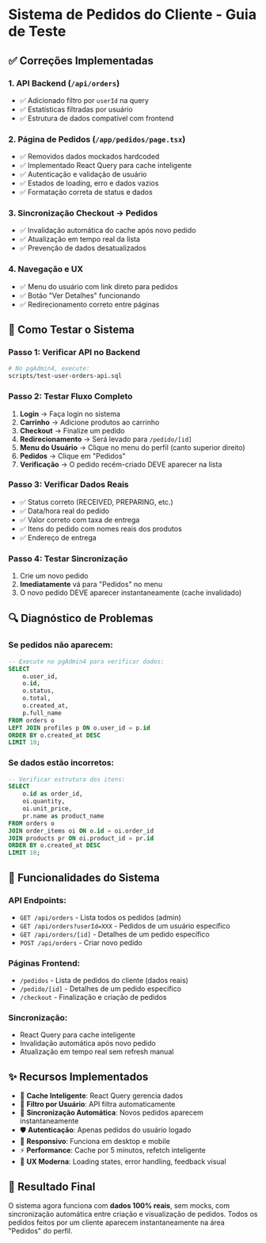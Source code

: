 # Sistema de Pedidos do Cliente - Guia de Teste

## ✅ Correções Implementadas

### 1. **API Backend (`/api/orders`)**
- ✅ Adicionado filtro por `userId` na query
- ✅ Estatísticas filtradas por usuário
- ✅ Estrutura de dados compatível com frontend

### 2. **Página de Pedidos (`/app/pedidos/page.tsx`)**
- ✅ Removidos dados mockados hardcoded
- ✅ Implementado React Query para cache inteligente
- ✅ Autenticação e validação de usuário
- ✅ Estados de loading, erro e dados vazios
- ✅ Formatação correta de status e dados

### 3. **Sincronização Checkout → Pedidos**
- ✅ Invalidação automática do cache após novo pedido
- ✅ Atualização em tempo real da lista
- ✅ Prevenção de dados desatualizados

### 4. **Navegação e UX**
- ✅ Menu do usuário com link direto para pedidos
- ✅ Botão "Ver Detalhes" funcionando
- ✅ Redirecionamento correto entre páginas

## 🧪 Como Testar o Sistema

### **Passo 1: Verificar API no Backend**
```bash
# No pgAdmin4, execute:
scripts/test-user-orders-api.sql
```

### **Passo 2: Testar Fluxo Completo**
1. **Login** → Faça login no sistema
2. **Carrinho** → Adicione produtos ao carrinho
3. **Checkout** → Finalize um pedido
4. **Redirecionamento** → Será levado para `/pedido/[id]`
5. **Menu do Usuário** → Clique no menu do perfil (canto superior direito)
6. **Pedidos** → Clique em "Pedidos"
7. **Verificação** → O pedido recém-criado DEVE aparecer na lista

### **Passo 3: Verificar Dados Reais**
- ✅ Status correto (RECEIVED, PREPARING, etc.)
- ✅ Data/hora real do pedido
- ✅ Valor correto com taxa de entrega
- ✅ Itens do pedido com nomes reais dos produtos
- ✅ Endereço de entrega

### **Passo 4: Testar Sincronização**
1. Crie um novo pedido
2. **Imediatamente** vá para "Pedidos" no menu
3. O novo pedido DEVE aparecer instantaneamente (cache invalidado)

## 🔍 Diagnóstico de Problemas

### **Se pedidos não aparecem:**
```sql
-- Execute no pgAdmin4 para verificar dados:
SELECT 
    o.user_id,
    o.id,
    o.status,
    o.total,
    o.created_at,
    p.full_name
FROM orders o
LEFT JOIN profiles p ON o.user_id = p.id
ORDER BY o.created_at DESC
LIMIT 10;
```

### **Se dados estão incorretos:**
```sql
-- Verificar estrutura dos itens:
SELECT 
    o.id as order_id,
    oi.quantity,
    oi.unit_price,
    pr.name as product_name
FROM orders o
JOIN order_items oi ON o.id = oi.order_id
JOIN products pr ON oi.product_id = pr.id
ORDER BY o.created_at DESC
LIMIT 10;
```

## 🚀 Funcionalidades do Sistema

### **API Endpoints:**
- `GET /api/orders` - Lista todos os pedidos (admin)
- `GET /api/orders?userId=XXX` - Pedidos de um usuário específico
- `GET /api/orders/[id]` - Detalhes de um pedido específico
- `POST /api/orders` - Criar novo pedido

### **Páginas Frontend:**
- `/pedidos` - Lista de pedidos do cliente (dados reais)
- `/pedido/[id]` - Detalhes de um pedido específico
- `/checkout` - Finalização e criação de pedidos

### **Sincronização:**
- React Query para cache inteligente
- Invalidação automática após novo pedido
- Atualização em tempo real sem refresh manual

## ✨ Recursos Implementados

- 🔄 **Cache Inteligente**: React Query gerencia dados
- 🎯 **Filtro por Usuário**: API filtra automaticamente
- 🔄 **Sincronização Automática**: Novos pedidos aparecem instantaneamente
- 🛡️ **Autenticação**: Apenas pedidos do usuário logado
- 📱 **Responsivo**: Funciona em desktop e mobile
- ⚡ **Performance**: Cache por 5 minutos, refetch inteligente
- 🎨 **UX Moderna**: Loading states, error handling, feedback visual

## 🎯 Resultado Final

O sistema agora funciona com **dados 100% reais**, sem mocks, com sincronização automática entre criação e visualização de pedidos. Todos os pedidos feitos por um cliente aparecem instantaneamente na área "Pedidos" do perfil. 